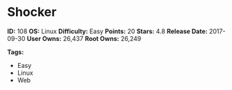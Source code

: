 # Shocker

**ID:** 108
**OS:** Linux
**Difficulty:** Easy
**Points:** 20
**Stars:** 4.8
**Release Date:** 2017-09-30
**User Owns:** 26,437
**Root Owns:** 26,249

**Tags:**
- Easy
- Linux
- Web

